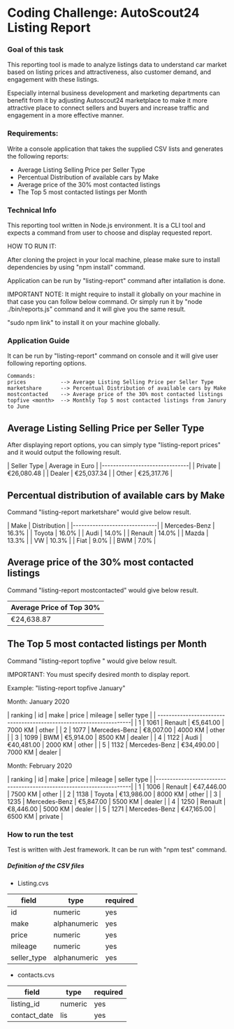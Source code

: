 <!-- prettier-ignore-start -->


# Coding Challenge: AutoScout24 Listing Report

### Goal of this task

This reporting tool is made to analyze listings data to understand car market based on listing prices and attractiveness, also customer demand, and engagement with these listings.

Especially internal business development and marketing departments can benefit from it by adjusting Autoscout24 marketplace to make it more attractive place to connect sellers and buyers and increase traffic and engagement in a more effective manner.

### Requirements:

Write a console application that takes the supplied CSV lists and generates the following reports:

- Average Listing Selling Price per Seller Type
- Percentual Distribution of available cars by Make
- Average price of the 30% most contacted listings
- The Top 5 most contacted listings per Month

### Technical Info

This reporting tool written in Node.js environment.
It is a CLI tool and expects a command from user to choose and display requested report.

HOW TO RUN IT:

After cloning the project in your local machine, please make sure to install dependencies by using "npm install" command.

Application can be run by "listing-report" command after intallation is done.

IMPORTANT NOTE: It might require to install it globally on your machine in that case you can follow below command.
Or simply run it by "node ./bin/reports.js" command and it will give you the same result.

"sudo npm link" to install it on your machine globally.

### Application Guide

It can be run by "listing-report" command on console and it will give user following reporting options.

    Commands:
    prices           --> Average Listing Selling Price per Seller Type
    marketshare      --> Percentual Distribution of available cars by Make
    mostcontacted    --> Average price of the 30% most contacted listings
    topfive <month>  --> Monthly Top 5 most contacted listings from Janury to June

## Average Listing Selling Price per Seller Type

After displaying report options, you can simply type "listing-report prices" and it would output the following result.


| Seller Type | Average in Euro |
|-------------------------------|
| Private     | €26,080.48      |
| Dealer      | €25,037.34      |
| Other       | €25,317.76      |


## Percentual distribution of available cars by Make

Command "listing-report marketshare" would give below result.


| Make          | Distribution |
|------------------------------|
| Mercedes-Benz | 16.3%        |
| Toyota        | 16.0%        |
| Audi          | 14.0%        |
| Renault       | 14.0%        |
| Mazda         | 13.3%        |
| VW            | 10.3%        |
| Fiat          | 9.0%         |
| BWM           | 7.0%         |


## Average price of the 30% most contacted listings

Command "listing-report mostcontacted" would give below result.

| Average Price of Top 30% |
|--------------------------|
| €24,638.87               |

## The Top 5 most contacted listings per Month

Command "listing-report topfive <month>" would give below result.

IMPORTANT: You must specify desired month to display report.

Example: "listing-report topfive January"

Month: January 2020

| ranking | id   | make          | price      | mileage | seller type |
| --------------------------------------------------------------------|
| 1       | 1061 | Renault       | €5,641.00  | 7000 KM | other       |
| 2       | 1077 | Mercedes-Benz | €8,007.00  | 4000 KM | other       |
| 3       | 1099 | BWM           | €5,914.00  | 8500 KM | dealer      |
| 4       | 1122 | Audi          | €40,481.00 | 2000 KM | other       |
| 5       | 1132 | Mercedes-Benz | €34,490.00 | 7000 KM | dealer      |


Month: February 2020

| ranking | id   | make          | price      | mileage | seller type |
|---------------------------------------------------------------------|
| 1       | 1006 | Renault       | €47,446.00 | 7500 KM | other       |
| 2       | 1138 | Toyota        | €13,986.00 | 8000 KM | other       |
| 3       | 1235 | Mercedes-Benz | €5,847.00  | 5500 KM | dealer      |
| 4       | 1250 | Renault       | €8,446.00  | 5000 KM | dealer      |
| 5       | 1271 | Mercedes-Benz | €47,165.00 | 6500 KM | private     |

### How to run the test

Test is written with Jest framework.
It can be run with "npm test" command.

##### Definition of the CSV files

- Listing.cvs

| field       | type         | required |
| ----------- | ------------ | -------- |
| id          | numeric      | yes      |
| make        | alphanumeric | yes      |
| price       | numeric      | yes      |
| mileage     | numeric      | yes      |
| seller_type | alphanumeric | yes      |

- contacts.cvs

| field        | type    | required |
| ------------ | ------- | -------- |
| listing_id   | numeric | yes      |
| contact_date | lis     | yes      |





<!-- prettier-ignore-end -->
